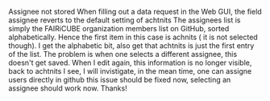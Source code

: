 Assignee not stored
When filling out a data request in the Web GUI, the field assignee reverts to the default setting of achtnits
The assignees list is simply the FAIRiCUBE organization members list on GitHub, sorted alphabetically. Hence the first item in this case is achnits ( it is not selected though). 
I get the alphabetic bit, also get that achtnits is just the first entry of the list. The problem is when one selects a different assignee, this doesn't get saved. When I edit again, this information is no longer visible, back to achtnits
I see, I will invistigate, in the mean time, one can assigne users directly in github
this issue should be fixed now, selecting an assignee should work now.
Thanks!